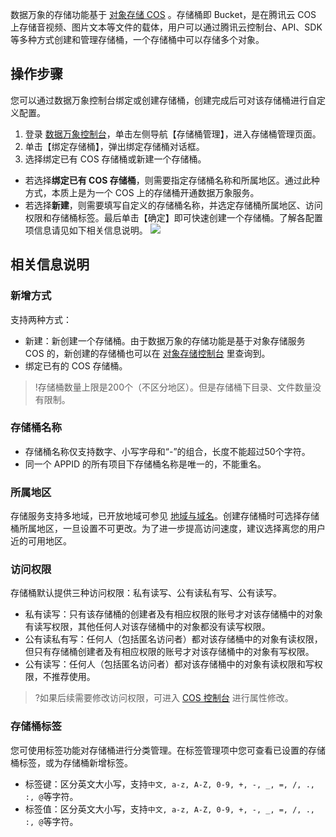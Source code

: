 数据万象的存储功能基于 [对象存储 COS](https://cloud.tencent.com/document/product/436) 。存储桶即 Bucket，是在腾讯云 COS 上存储音视频、图片文本等文件的载体，用户可以通过腾讯云控制台、API、SDK 等多种方式创建和管理存储桶，一个存储桶中可以存储多个对象。


## 操作步骤

您可以通过数据万象控制台绑定或创建存储桶，创建完成后可对该存储桶进行自定义配置。
1. 登录 [数据万象控制台](https://console.cloud.tencent.com/ci/index)，单击左侧导航【存储桶管理】，进入存储桶管理页面。
2. 单击【绑定存储桶】，弹出绑定存储桶对话框。
3. 选择绑定已有 COS 存储桶或新建一个存储桶。
 - 若选择**绑定已有 COS 存储桶**，则需要指定存储桶名称和所属地区。通过此种方式，本质上是为一个 COS 上的存储桶开通数据万象服务。
 - 若选择**新建**，则需要填写自定义的存储桶名称，并选定存储桶所属地区、访问权限和存储桶标签。最后单击【确定】即可快速创建一个存储桶。了解各配置项信息请见如下相关信息说明。
 ![](https://main.qcloudimg.com/raw/52442e36c67dbc0d73baeed90296da06.png)


## 相关信息说明

### 新增方式

支持两种方式：
- 新建：新创建一个存储桶。由于数据万象的存储功能是基于对象存储服务 COS 的，新创建的存储桶也可以在 [对象存储控制台](https://console.cloud.tencent.com/cos4/index) 里查询到。
- 绑定已有的 COS 存储桶。
>!存储桶数量上限是200个（不区分地区）。但是存储桶下目录、文件数量没有限制。

### 存储桶名称

- 存储桶名称仅支持数字、小写字母和“-”的组合，长度不能超过50个字符。
- 同一个 APPID 的所有项目下存储桶名称是唯一的，不能重名。

### 所属地区

存储服务支持多地域，已开放地域可参见 [地域与域名](https://cloud.tencent.com/document/product/460/31066)。创建存储桶时可选择存储桶所属地区，一旦设置不可更改。为了进一步提高访问速度，建议选择离您的用户近的可用地区。



### 访问权限

存储桶默认提供三种访问权限：私有读写、公有读私有写、公有读写。
- 私有读写：只有该存储桶的创建者及有相应权限的账号才对该存储桶中的对象有读写权限，其他任何人对该存储桶中的对象都没有读写权限。
- 公有读私有写：任何人（包括匿名访问者）都对该存储桶中的对象有读权限，但只有存储桶创建者及有相应权限的账号才对该存储桶中的对象有写权限。
- 公有读写：任何人（包括匿名访问者）都对该存储桶中的对象有读权限和写权限，不推荐使用。

>?如果后续需要修改访问权限，可进入 [COS 控制台](https://console.cloud.tencent.com/cos5) 进行属性修改。


### 存储桶标签

您可使用标签功能对存储桶进行分类管理。在标签管理项中您可查看已设置的存储桶标签，或为存储桶新增标签。

- 标签键：区分英文大小写，支持`中文, a-z, A-Z, 0-9, +, -, _, =, /, ., :, @`等字符。
- 标签值：区分英文大小写，支持`中文, a-z, A-Z, 0-9, +, -, _, =, /, ., :, @`等字符。
